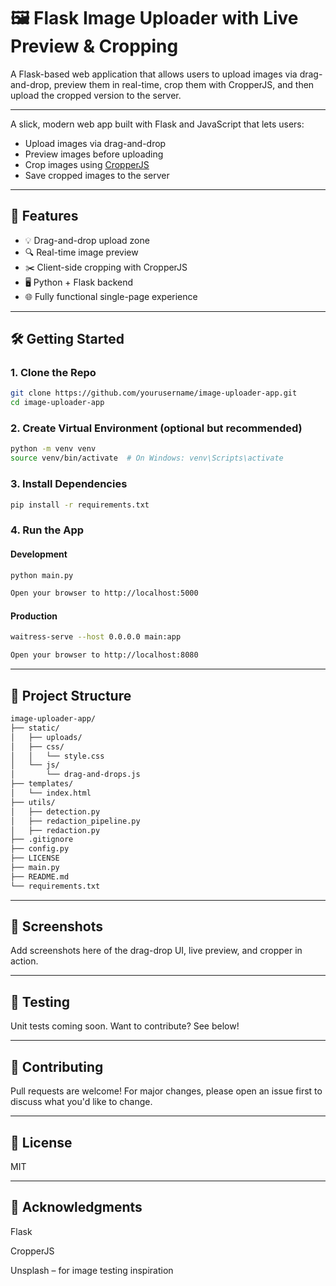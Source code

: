 # 🖼️ Flask Image Uploader with Live Preview & Cropping

A Flask-based web application that allows users to upload images via drag-and-drop, preview them in real-time, crop them with CropperJS, and then upload the cropped version to the server.

---

A slick, modern web app built with Flask and JavaScript that lets users:

- Upload images via drag-and-drop
- Preview images before uploading
- Crop images using [CropperJS](https://github.com/fengyuanchen/cropperjs)
- Save cropped images to the server

---

## 🚀 Features

- 💡 Drag-and-drop upload zone
- 🔍 Real-time image preview
- ✂️ Client-side cropping with CropperJS
- 🖥️ Python + Flask backend
- 🌐 Fully functional single-page experience

---

## 🛠️ Getting Started

### 1. Clone the Repo

```bash
git clone https://github.com/yourusername/image-uploader-app.git
cd image-uploader-app
```

### 2. Create Virtual Environment (optional but recommended)

```bash
python -m venv venv
source venv/bin/activate  # On Windows: venv\Scripts\activate
```

### 3. Install Dependencies

```bash
pip install -r requirements.txt
```

### 4. Run the App

#### Development

```bash
python main.py

Open your browser to http://localhost:5000
```

#### Production

```bash
waitress-serve --host 0.0.0.0 main:app

Open your browser to http://localhost:8080
```

---

## 📁 Project Structure

```bash
image-uploader-app/
├── static/
│   ├── uploads/
│   ├── css/
│   │   └── style.css
│   └── js/
│       └── drag-and-drops.js
├── templates/
│   └── index.html
├── utils/
│   ├── detection.py
│   ├── redaction_pipeline.py
│   ├── redaction.py
├── .gitignore
├── config.py
├── LICENSE
├── main.py
├── README.md
└── requirements.txt
```

---

## 📸 Screenshots

Add screenshots here of the drag-drop UI, live preview, and cropper in action.

---

## 🧪 Testing

Unit tests coming soon. Want to contribute? See below!

---

## 🤝 Contributing

Pull requests are welcome! For major changes, please open an issue first to discuss what you'd like to change.

---

## 📄 License

MIT

---

## 🙌 Acknowledgments

Flask

CropperJS

Unsplash – for image testing inspiration
